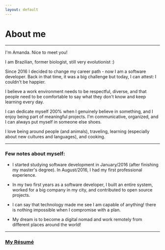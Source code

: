 ```yaml
---
layout: default
---
```


# About me 

* * *

I'm Amanda. Nice to meet you!

I am Brazilian, former biologist, still very evolutionist :)

Since 2016 I decided to change my career path - now I am a software developer. Back in that time, it was a big challenge but today, I can attest: I couldn't be happier.

I believe a work environment needs to be respectful, diverse, and that people need to be comfortable to say what they don't know and keep learning every day.

I can dedicate myself 200% when I genuinely believe in something, and I enjoy being part of meaningful projects. I'm 
communicative, organized, and I can always put myself in someone else shoes. 
 
I love being around people (and animals), traveling, learning (especially about new cultures and languages), and cooking.
* * *


### Few notes about myself:

- I started studying software development in January/2016 (after finishing my master's degree). In August/2016, I had my first professional experience. 

- In my two first years as a software developer, I  built an entire system, worked for a big company in my city, and contributed to open source projects.

- I can say that technology made me see  I am capable of anything! there is nothing impossible when I compromise with a plan.

- My dream is to become a digital nomad and work remotely from different places around the world!



* * *


### [**My Résumé**](cv)
